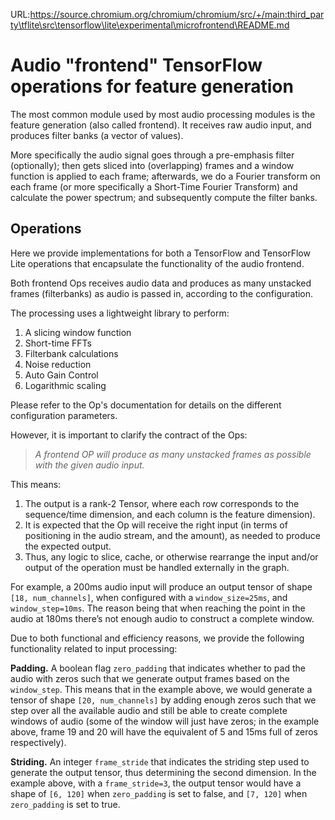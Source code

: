 URL:https://source.chromium.org/chromium/chromium/src/+/main:third_party\tflite\src\tensorflow\lite\experimental\microfrontend\README.md
# Audio "frontend" TensorFlow operations for feature generation
The most common module used by most audio processing modules is the feature
generation (also called frontend). It receives raw audio input, and produces
filter banks (a vector of values).

More specifically the audio signal goes through a pre-emphasis filter
(optionally); then gets sliced into (overlapping) frames and a window function
is applied to each frame; afterwards, we do a Fourier transform on each frame
(or more specifically a Short-Time Fourier Transform) and calculate the power
spectrum; and subsequently compute the filter banks.

## Operations
Here we provide implementations for both a TensorFlow and TensorFlow Lite
operations that encapsulate the functionality of the audio frontend.

Both frontend Ops receives audio data and produces as many unstacked frames
(filterbanks) as audio is passed in, according to the configuration.

The processing uses a lightweight library to perform:

1. A slicing window function
2. Short-time FFTs
3. Filterbank calculations
4. Noise reduction
5. Auto Gain Control
6. Logarithmic scaling

Please refer to the Op's documentation for details on the different
configuration parameters.

However, it is important to clarify the contract of the Ops:

> *A frontend OP will produce as many unstacked frames as possible with the
> given audio input.*

This means:

1. The output is a rank-2 Tensor, where each row corresponds to the
  sequence/time dimension, and each column is the feature dimension).
2. It is expected that the Op will receive the right input (in terms of
  positioning in the audio stream, and the amount), as needed to produce the
  expected output.
3. Thus, any logic to slice, cache, or otherwise rearrange the input and/or
  output of the operation must be handled externally in the graph.

For example, a 200ms audio input will produce an output tensor of shape
`[18, num_channels]`, when configured with a `window_size=25ms`, and
`window_step=10ms`. The reason being that when reaching the point in the
audio at 180ms there’s not enough audio to construct a complete window.

Due to both functional and efficiency reasons, we provide the following
functionality related to input processing:

**Padding.** A boolean flag `zero_padding` that indicates whether to pad the
audio with zeros such that we generate output frames based on the `window_step`.
This means that in the example above, we would generate a tensor of shape
`[20, num_channels]` by adding enough zeros such that we step over all the
available audio and still be able to create complete windows of audio (some of
the window will just have zeros; in the example above, frame 19 and 20 will have
the equivalent of 5 and 15ms full of zeros respectively).

<!-- TODO
Stacking. An integer that indicates how many contiguous frames to stack in the output tensor’s first dimension, such that the tensor is shaped [-1, stack_size * num_channels]. For example, if the stack_size is 3, the example above would produce an output tensor shaped [18, 120] is padding is false, and [20, 120] is padding is set to true.
-->

**Striding.** An integer `frame_stride` that indicates the striding step used to
generate the output tensor, thus determining the second dimension. In the
example above, with a `frame_stride=3`, the output tensor would have a shape of
`[6, 120]` when `zero_padding` is set to false, and `[7, 120]` when
`zero_padding` is set to true.

<!-- TODO
Note we would not expect the striding step to be larger than the stack_size
(should we enforce that?).
-->
